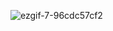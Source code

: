 
![ezgif-7-96cdc57cf2](https://github.com/zaferkhaliqi/Teknofest_SYZ_Kodlari/assets/108360025/9e0f3fb0-a2e7-4164-85d9-747720c166e1)
